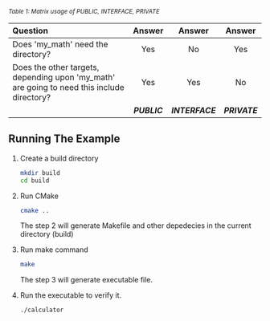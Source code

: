 
   <sub>*Table 1: Matrix usage of PUBLIC, INTERFACE, PRIVATE*</sub>

   | Question        | Answer |Answer | Answer | 
   | :---        |     :---:      |    :---: |  :---: | 
   | Does 'my_math' need the directory?      | Yes |No |Yes| 
   | Does the other targets, depending upon 'my_math' are going to need this include directory?      | Yes |Yes |No| 
   |       | **_PUBLIC_** |**_INTERFACE_** |**_PRIVATE_**| 
   

## Running The Example
1. Create a build directory
    ```bash
    mkdir build
    cd build
    ```

2. Run CMake
    ```bash
    cmake ..
    ```

    The step 2 will generate Makefile and other depedecies in the current directory (build)

3. Run make command
    ```bash
    make
    ```
    
    The step 3 will generate executable file.

4. Run the executable to verify it.
    ```bash
    ./calculator
    ```